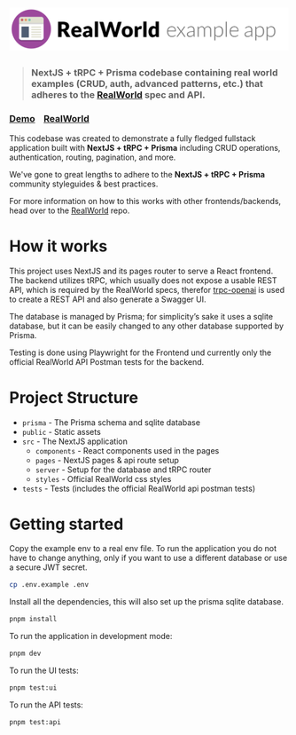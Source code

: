 # ![RealWorld Example App](logo.png)

> ### NextJS + tRPC + Prisma codebase containing real world examples (CRUD, auth, advanced patterns, etc.) that adheres to the [RealWorld](https://github.com/gothinkster/realworld) spec and API.


### [Demo](https://demo.realworld.io/)&nbsp;&nbsp;&nbsp;&nbsp;[RealWorld](https://github.com/gothinkster/realworld)


This codebase was created to demonstrate a fully fledged fullstack application built with **NextJS + tRPC + Prisma** including CRUD operations, authentication, routing, pagination, and more.

We've gone to great lengths to adhere to the **NextJS + tRPC + Prisma** community styleguides & best practices.

For more information on how to this works with other frontends/backends, head over to the [RealWorld](https://github.com/gothinkster/realworld) repo.


# How it works

This project uses NextJS and its pages router to serve a React frontend. The backend utilizes tRPC, which usually does not expose a usable REST API, which is required by the RealWorld specs, therefor [trpc-openai](https://github.com/prosepilot/trpc-openapi) is used to create a REST API and also generate a Swagger UI.

The database is managed by Prisma; for simplicity’s sake it uses a sqlite database, but it can be easily changed to any other database supported by Prisma.

Testing is done using Playwright for the Frontend und currently only the official RealWorld API Postman tests for the backend.

# Project Structure

- `prisma` - The Prisma schema and sqlite database
- `public` - Static assets
- `src` - The NextJS application
  - `components` - React components used in the pages
  - `pages` - NextJS pages & api route setup
  - `server` - Setup for the database and tRPC router
  - `styles` - Official RealWorld css styles
- `tests` - Tests (includes the official RealWorld api postman tests)

# Getting started

Copy the example env to a real env file. To run the application you do not have to change anything, only if you want to use a different database or use a secure JWT secret.

```bash
cp .env.example .env
```

Install all the dependencies, this will also set up the prisma sqlite database.

```bash
pnpm install
```

To run the application in development mode:

```bash
pnpm dev
```

To run the UI tests:

```bash
pnpm test:ui
```

To run the API tests:

```bash
pnpm test:api
```
